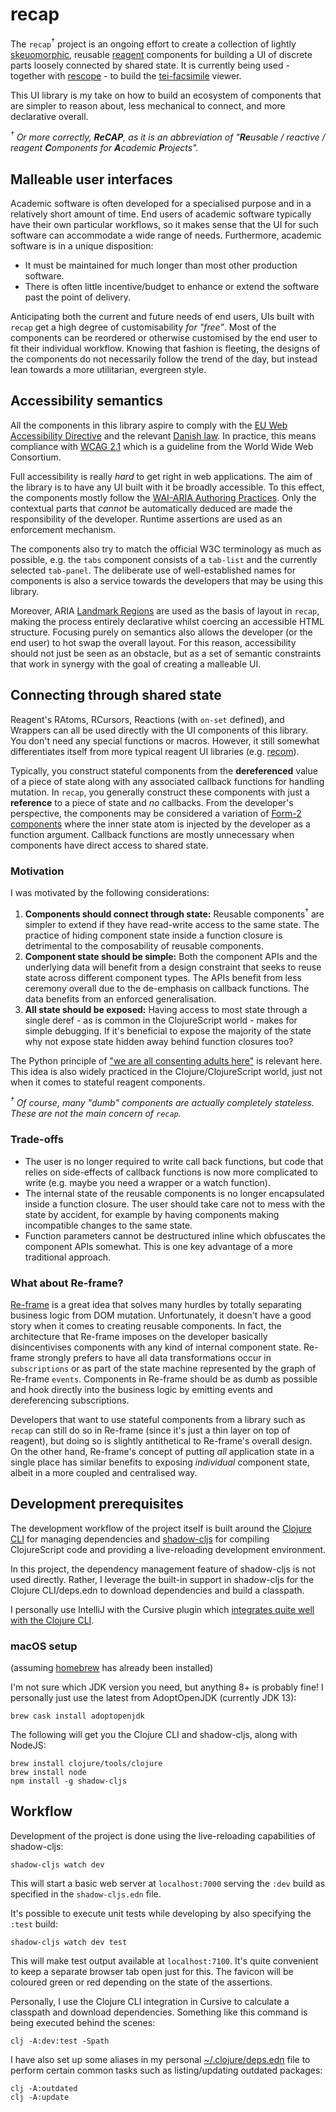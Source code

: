 recap
=====
The `recap`<sup>†</sup> project is an ongoing effort to create a collection of lightly [skeuomorphic](https://en.wikipedia.org/wiki/Skeuomorph), reusable [reagent](https://github.com/reagent-project/reagent) components for building a UI of discrete parts loosely connected by shared state. It is currently being used - together with [rescope](https://github.com/kuhumcst/rescope) - to build the [tei-facsimile](https://github.com/kuhumcst/tei-facsimile) viewer.

This UI library is my take on how to build an ecosystem of components that are simpler to reason about, less mechanical to connect, and more declarative overall.

_<sup>†</sup> Or more correctly, **ReCAP**, as it is an abbreviation of "**Re**usable / reactive / reagent **C**omponents for **A**cademic **P**rojects"._

Malleable user interfaces
-------------------------
Academic software is often developed for a specialised purpose and in a relatively short amount of time. End users of academic software typically have their own particular workflows, so it makes sense that the UI for such software can accommodate a wide range of needs. Furthermore, academic software is in a unique disposition:

* It must be maintained for much longer than most other production software.
* There is often little incentive/budget to enhance or extend the software past the point of delivery.

Anticipating both the current and future needs of end users, UIs built with `recap` get a high degree of customisability _for "free"_. Most of the components can be reordered or otherwise customised by the end user to fit their individual workflow. Knowing that fashion is fleeting, the designs of the components do not necessarily follow the trend of the day, but instead lean towards a more utilitarian, evergreen style.

Accessibility semantics
-----------------------
All the components in this library aspire to comply with the [EU Web Accessibility Directive](https://en.wikipedia.org/wiki/Web_Accessibility_Directive) and the relevant [Danish law](https://www.retsinformation.dk/Forms/r0710.aspx?id=201794). In practice, this means compliance with [WCAG 2.1](https://www.w3.org/TR/WCAG21/) which is a guideline from the World Wide Web Consortium.

Full accessibility is really _hard_ to get right in web applications. The aim of the library is to have any UI built with it be broadly accessible. To this effect, the components mostly follow the [WAI-ARIA Authoring Practices](https://www.w3.org/TR/wai-aria-practices-1.1/). Only the contextual parts that _cannot_ be automatically deduced are made the responsibility of the developer. Runtime assertions are used as an enforcement mechanism.

The components also try to match the official W3C terminology as much as possible, e.g. the `tabs` component consists of a `tab-list` and the currently selected `tab-panel`. The deliberate use of well-established names for components is also a service towards the developers that may be using this library.

Moreover, ARIA [Landmark Regions](https://www.w3.org/TR/wai-aria-practices-1.1/#aria_landmark) are used as the basis of layout in `recap`, making the process entirely declarative whilst coercing an accessible HTML structure. Focusing purely on semantics also allows the developer (or the end user) to hot swap the overall layout. For this reason, accessibility should not just be seen as an obstacle, but as a set of semantic constraints that work in synergy with the goal of creating a malleable UI. 

Connecting through shared state
-------------------------------
Reagent's RAtoms, RCursors, Reactions (with `on-set` defined), and Wrappers can all be used directly with the UI components of this library. You don't need any special functions or macros. However, it still somewhat differentiates itself from more typical reagent UI libraries (e.g. [recom](https://github.com/day8/re-com)).

Typically, you construct stateful components from the **dereferenced** value of a piece of state along with any associated callback functions for handling mutation. In `recap`, you generally construct these components with just a **reference** to a piece of state and _no_ callbacks. From the developer's perspective, the components may be considered a variation of [Form-2 components](https://github.com/reagent-project/reagent/blob/master/doc/CreatingReagentComponents.md#form-2--a-function-returning-a-function) where the inner state atom is injected by the developer as a function argument. Callback functions are mostly unnecessary when components have direct access to shared state.

### Motivation
I was motivated by the following considerations:

1. **Components should connect through state:** Reusable components<sup>†</sup> are simpler to extend if they have read-write access to the same state. The practice of hiding component state inside a function closure is detrimental to the composability of reusable components.
2. **Component state should be simple:** Both the component APIs and the underlying data will benefit from a design constraint that seeks to reuse state across different component types. The APIs benefit from less ceremony overall due to the de-emphasis on callback functions. The data benefits from an enforced generalisation.
3. **All state should be exposed:** Having access to most state through a single deref - as is common in the ClojureScript world - makes for simple debugging. If it's beneficial to expose the majority of the state why not expose state hidden away behind function closures too?

The Python principle of ["we are all consenting adults here"](https://mail.python.org/pipermail/tutor/2003-October/025932.html) is relevant here. This idea is also widely practiced in the Clojure/ClojureScript world, just not when it comes to stateful reagent components.

_<sup>†</sup> Of course, many "dumb" components are actually completely stateless. These are not the main concern of `recap`._

### Trade-offs
* The user is no longer required to write call back functions, but code that relies on side-effects of callback functions is now more complicated to write (e.g. maybe you need a wrapper or a watch function).
* The internal state of the reusable components is no longer encapsulated inside a function closure. The user should take care not to mess with the state by accident, for example by having components making incompatible changes to the same state.
* Function parameters cannot be destructured inline which obfuscates the component APIs somewhat. This is one key advantage of a more traditional approach.

### What about Re-frame?
[Re-frame](https://github.com/day8/re-frame) is a great idea that solves many hurdles by totally separating business logic from DOM mutation. Unfortunately, it doesn't have a good story when it comes to creating reusable components. In fact, the architecture that Re-frame imposes on the developer basically disincentivises components with any kind of internal component state. Re-frame strongly prefers to have all data transformations occur in `subscriptions` or as part of the state machine represented by the graph of Re-frame `events`. Components in Re-frame should be as dumb as possible and hook directly into the business logic by emitting events and dereferencing subscriptions.

Developers that want to use stateful components from a library such as `recap` can still do so in Re-frame (since it's just a thin layer on top of reagent), but doing so is slightly antithetical to Re-frame's overall design. On the other hand, Re-frame's concept of putting _all_ application state in a single place has similar benefits to exposing _individual_ component state, albeit in a more coupled and centralised way.

Development prerequisites
-------------------------
The development workflow of the project itself is built around the [Clojure CLI](https://clojure.org/reference/deps_and_cli) for managing dependencies and [shadow-cljs](https://github.com/thheller/shadow-cljs) for compiling ClojureScript code and providing a live-reloading development environment.

In this project, the dependency management feature of shadow-cljs is not used directly. Rather, I leverage the built-in support in shadow-cljs for the Clojure CLI/deps.edn to download dependencies and build a classpath.

I personally use IntelliJ with the Cursive plugin which [integrates quite well with the Clojure CLI](https://cursive-ide.com/userguide/deps.html).

### macOS setup
(assuming [homebrew](https://brew.sh/) has already been installed)


I'm not sure which JDK version you need, but anything 8+ is probably fine! I personally just use the latest from AdoptOpenJDK (currently JDK 13):

```
brew cask install adoptopenjdk
```

The following will get you the Clojure CLI and shadow-cljs, along with NodeJS:

```
brew install clojure/tools/clojure
brew install node
npm install -g shadow-cljs
```

Workflow
--------
Development of the project is done using the live-reloading capabilities of shadow-cljs:

```
shadow-cljs watch dev
```

This will start a basic web server at `localhost:7000` serving the `:dev` build as specified in the `shadow-cljs.edn` file.

It's possible to execute unit tests while developing by also specifying the `:test` build:

```
shadow-cljs watch dev test
```

This will make test output available at `localhost:7100`. It's quite convenient to keep a separate browser tab open just for this. The favicon will be coloured green or red depending on the state of the assertions.

Personally, I use the Clojure CLI integration in Cursive to calculate a classpath and download dependencies. Something like this command is being executed behind the scenes:

```
clj -A:dev:test -Spath
```

I have also set up some aliases in my personal [~/.clojure/deps.edn](https://github.com/simongray/dotfiles/blob/master/dot/clojure/deps.edn) file to perform certain common tasks such as listing/updating outdated packages:

```
clj -A:outdated
clj -A:update
```
